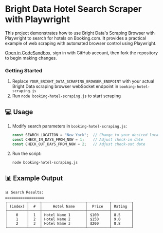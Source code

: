 # Bright Data Hotel Search Scraper with Playwright

This project demonstrates how to use Bright Data's Scraping Browser with Playwright to search for hotels on Booking.com. It provides a practical example of web scraping with automated browser control using Playwright.

<a href="https://codesandbox.io/p/devbox/github/luminati-io/bright-data-scraping-browser-nodejs-project?file=%2Fbooking-hotel-scraping.js" target="_blank" rel="noopener">Open in CodeSandbox</a>, sign in with GitHub account, then fork the repository to begin making changes.

### Getting Started

1. Replace `YOUR_BRIGHT_DATA_SCRAPING_BROWSER_ENDPOINT` with your actual Bright Data scraping browser webSocket endpoint in `booking-hotel-scraping.js`
2. Run `node booking-hotel-scraping.js` to start scraping


## 💻 Usage

1. Modify search parameters in `booking-hotel-scraping.js`:
   ```javascript
   const SEARCH_LOCATION = "New York";  // Change to your desired location
   const CHECK_IN_DAYS_FROM_NOW = 1;    // Adjust check-in date
   const CHECK_OUT_DAYS_FROM_NOW = 2;   // Adjust check-out date
   ```

2. Run the script:
   ```bash
   node booking-hotel-scraping.js
   ```

## 📊 Example Output

```
📊 Search Results:
==================
┌─────────┬─────┬────────────────────┬──────────┬─────────┐
│ (index) │  #  │     Hotel Name     │  Price   │ Rating  │
├─────────┼─────┼────────────────────┼──────────┼─────────┤
│    0    │  1  │ Hotel Name 1       │ $100     │ 8.5     │
│    1    │  2  │ Hotel Name 2       │ $150     │ 9.0     │
│    2    │  3  │ Hotel Name 3       │ $200     │ 8.8     │
└─────────┴─────┴────────────────────┴──────────┴─────────┘
```